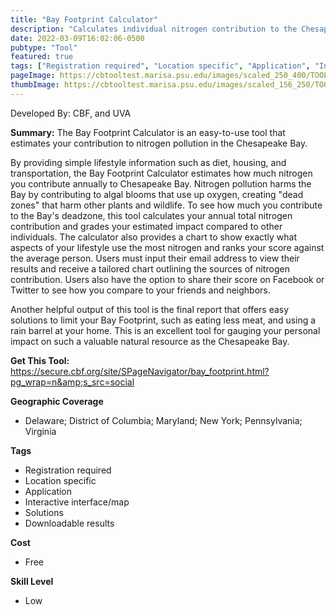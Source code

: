 ```yaml
---
title: "Bay Footprint Calculator"
description: "Calculates individual nitrogen contribution to the Chesapeake Bay."
date: 2022-03-09T16:02:06-0500
pubtype: "Tool"
featured: true
tags: ["Registration required", "Location specific", "Application", "Interactive interface/map", "Solutions", "Downloadable results"]
pageImage: https://cbtooltest.marisa.psu.edu/images/scaled_250_400/TOOLID_64.0_ScreenCapture-1.png
thumbImage: https://cbtooltest.marisa.psu.edu/images/scaled_156_250/TOOLID_64.0_ScreenCapture-1.png
---
```

Developed By: CBF, and UVA

**Summary:** The Bay Footprint Calculator is an easy-to-use tool that estimates your contribution to nitrogen pollution in the Chesapeake Bay. 

By providing simple lifestyle information such as diet, housing, and transportation, the Bay Footprint Calculator estimates how much nitrogen you contribute annually to Chesapeake Bay. Nitrogen pollution harms the Bay by contributing to algal blooms that use up oxygen, creating "dead zones" that harm other plants and wildlife. To see how much you contribute to the Bay's deadzone, this tool calculates your annual total nitrogen contribution and grades your estimated impact compared to other individuals. The calculator also provides a chart to show exactly what aspects of your lifestyle use the most nitrogen and ranks your score against the average person. Users must input their email address to view their results and receive a tailored chart outlining the sources of nitrogen contribution. Users also have the option to share their score on Facebook or Twitter to see how you compare to your friends and neighbors. 

Another helpful output of this tool is the final report that offers easy solutions to limit your Bay Footprint, such as eating less meat, and using a rain barrel at your home. This is an excellent tool for gauging your personal impact on such a valuable natural resource as the Chesapeake Bay. 

__**Get This Tool:**__ https://secure.cbf.org/site/SPageNavigator/bay_footprint.html?pg_wrap=n&amp;s_src=social

__**Geographic Coverage**__
- Delaware; District of Columbia; Maryland; New York; Pennsylvania; Virginia

__**Tags**__
-  Registration required
-  Location specific
-  Application
-  Interactive interface/map
-  Solutions
-  Downloadable results

__**Cost**__
- Free

__**Skill Level**__
- Low
